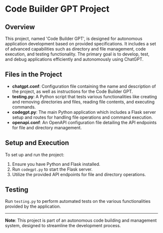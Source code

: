 # Code Builder GPT Project

## Overview
This project, named 'Code Builder GPT', is designed for autonomous application development based on provided specifications. It includes a set of advanced capabilities such as directory and file management, code execution, and testing functionality. The primary goal is to develop, test, and debug applications efficiently and autonomously using ChatGPT.

## Files in the Project
- **chatgpt.conf**: Configuration file containing the name and description of the project, as well as instructions for the Code Builder GPT.
- **testing.py**: A Python script that tests various functionalities like creating and removing directories and files, reading file contents, and executing commands.
- **codegpt.py**: The main Python application which includes a Flask server setup and routes for handling file operations and command execution.
- **openapi.conf**: An OpenAPI configuration file detailing the API endpoints for file and directory management.

## Setup and Execution
To set up and run the project:
1. Ensure you have Python and Flask installed.
2. Run `codegpt.py` to start the Flask server.
3. Utilize the provided API endpoints for file and directory operations.

## Testing
Run `testing.py` to perform automated tests on the various functionalities provided by the application.

---

**Note**: This project is part of an autonomous code building and management system, designed to streamline the development process.